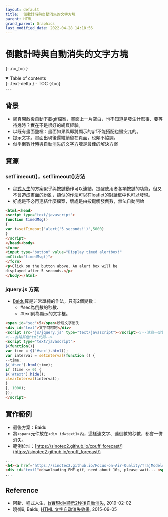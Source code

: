 ```yaml
---
layout: default
title:  倒數計時與自動消失的文字方塊
parent: HTML
grand_parent: Graphics
last_modified_date: 2022-04-28 14:18:56
---
```


# 倒數計時與自動消失的文字方塊

{: .no_toc }

<details open markdown="block">
  <summary>
    Table of contents
  </summary>
  {: .text-delta }
- TOC
{:toc}
</details>
---

## 背景
- 網頁開啟後自動下載gif檔案，畫面上一片空白，也不知道是發生什麼事、要等待幾時？實在不是很好的網頁經驗。
- 以既有畫面墊檔：畫面如果與即將顯示的gif不能搭配也蠻突兀的。
- 提示文字。畫面出現後還繼續留在頁面，也頗不協調。
- 似乎[倒數計時與自動消失的文字方塊]()是最佳的解決方案


## 資源
### setTimeout()，setTimeout()方法
- [程式人生](https://www.796t.com/content/1549098550.html)的方案似乎與按鍵動作可以連結，提醒使用者各項按鍵的功能，但又不會造成畫面的紛亂，類似的作法可以在leaflet的對話框中也可以發現。
- 好處是不必再連結什麼檔案，壞處是由按鍵觸發倒數，無法自動開始

```html
<html><head>
<script type="text/javascript">
function timedMsg()
{
var t=setTimeout("alert('5 seconds!')",5000)
}
</script>
</head><body>
<form>
<input type="button" value="Display timed alertbox!"
onClick="timedMsg()">
</form>
<p>Click on the button above. An alert box will be
displayed after 5 seconds.</p>
</body></html>
```

### jquery.js 方案
- [Baidu](https://zhidao.baidu.com/question/306449269783701524.html)算是非常單純的作法，只有2個變數：
  - #sec為倒數的秒數、
  - #text則為顯示的文字框。

```html
<span id="sec">5</span>秒后文字消失
<div id="text">文字呵呵呵</div>
<script src="js/jquery.js" type="text/javascript"></script><!--注意一定要加载jq文件-->
<!--省略其他html代码-->
<script type="text/javascript">
$(function(){
var time = $('#sec').html();
var interval = setInterval(function () {
--time;
$('#sec').html(time);
if (time <= 0) {
$('#text').hide();
clearInterval(interval);
}
}, 1000);
});
</script>
```

## 實作範例
- 最後方案：Baidu
- 將`<span>`元件放在`<div id=text1>`內，這樣連文字、連倒數的秒數，都會一併消失。
- 範例位址：[https://sinotec2.github.io/cpuff_forecast/](https://sinotec2.github.io/cpuff_forecast/)

```html
...
<h4><a href="https://sinotec2.github.io/Focus-on-Air-Quality/TrajModels/CALPUFF/Forecast/" target="_blank">CALPUFF Forecasting</a> Results</h4>            
<div id="text1">downloading PMF.gif, need about 10s, please wait... <span id="sec">10</span> </div>
...
```

## Reference
- 阿新、程式人生，[js實現div顯示2秒後自動消失](https://www.796t.com/content/1549098550.html), 2019-02-02
- 曉御9, Baidu, [HTML 文字自动消失效果](https://zhidao.baidu.com/question/306449269783701524.html), 2015-09-05